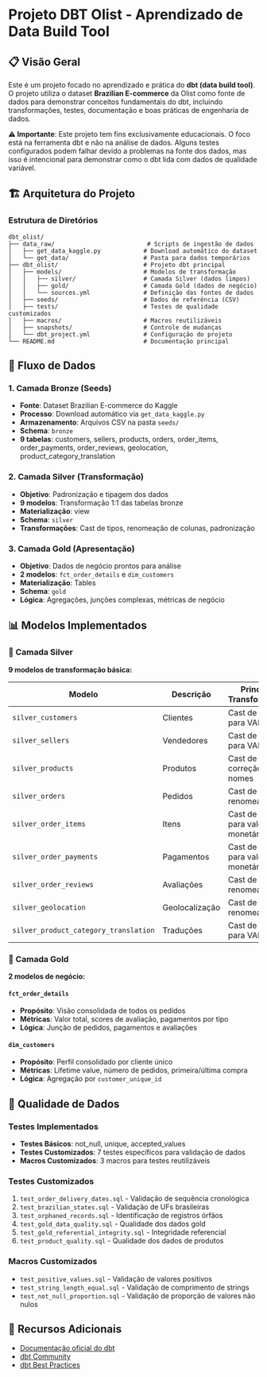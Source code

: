 # Projeto DBT Olist - Aprendizado de Data Build Tool

## 📋 Visão Geral

Este é um projeto focado no aprendizado e prática do **dbt (data build tool)**. O projeto utiliza o dataset **Brazilian E-commerce** da Olist como fonte de dados para demonstrar conceitos fundamentais do dbt, incluindo transformações, testes, documentação e boas práticas de engenharia de dados.

**⚠️ Importante**: Este projeto tem fins exclusivamente educacionais. O foco está na ferramenta dbt e não na análise de dados. Alguns testes configurados podem falhar devido a problemas na fonte dos dados, mas isso é intencional para demonstrar como o dbt lida com dados de qualidade variável.

## 🏗️ Arquitetura do Projeto

### Estrutura de Diretórios
```
dbt_olist/
├── data_raw/                          # Scripts de ingestão de dados
│   ├── get_data_kaggle.py            # Download automático do dataset
│   └── get_data/                     # Pasta para dados temporários
├── dbt_olist/                        # Projeto dbt principal
│   ├── models/                       # Modelos de transformação
│   │   ├── silver/                   # Camada Silver (dados limpos)
│   │   ├── gold/                     # Camada Gold (dados de negócio)
│   │   └── sources.yml               # Definição das fontes de dados
│   ├── seeds/                        # Dados de referência (CSV)
│   ├── tests/                        # Testes de qualidade customizados
│   ├── macros/                       # Macros reutilizáveis
│   ├── snapshots/                    # Controle de mudanças
│   └── dbt_project.yml               # Configuração do projeto
└── README.md                         # Documentação principal
```

## 🔄 Fluxo de Dados

### 1. **Camada Bronze (Seeds)**
- **Fonte**: Dataset Brazilian E-commerce do Kaggle
- **Processo**: Download automático via `get_data_kaggle.py`
- **Armazenamento**: Arquivos CSV na pasta `seeds/`
- **Schema**: `bronze`
- **9 tabelas**: customers, sellers, products, orders, order_items, order_payments, order_reviews, geolocation, product_category_translation

### 2. **Camada Silver (Transformação)**
- **Objetivo**:  Padronização e tipagem dos dados
- **9 modelos**: Transformação 1:1 das tabelas bronze
- **Materialização**: view
- **Schema**: `silver`
- **Transformações**: Cast de tipos, renomeação de colunas, padronização

### 3. **Camada Gold (Apresentação)**
- **Objetivo**: Dados de negócio prontos para análise
- **2 modelos**: `fct_order_details` e `dim_customers`
- **Materialização**: Tables
- **Schema**: `gold`
- **Lógica**: Agregações, junções complexas, métricas de negócio

## 📊 Modelos Implementados

### 🥈 Camada Silver
**9 modelos de transformação básica:**

| Modelo | Descrição | Principais Transformações |
|--------|-----------|---------------------------|
| `silver_customers` | Clientes | Cast de tipos para VARCHAR |
| `silver_sellers` | Vendedores | Cast de tipos para VARCHAR |
| `silver_products` | Produtos | Cast de tipos e correção de nomes |
| `silver_orders` | Pedidos | Cast de tipos e renomeação |
| `silver_order_items` | Itens | Cast de tipos para valores monetários |
| `silver_order_payments` | Pagamentos | Cast de tipos para valores monetários |
| `silver_order_reviews` | Avaliações | Cast de tipos e renomeação |
| `silver_geolocation` | Geolocalização | Cast de tipos e renomeação |
| `silver_product_category_translation` | Traduções  | Cast de tipos para VARCHAR |

### 🥇 Camada Gold
**2 modelos de negócio:**

#### `fct_order_details`
- **Propósito**: Visão consolidada de todos os pedidos
- **Métricas**: Valor total, scores de avaliação, pagamentos por tipo
- **Lógica**: Junção de pedidos, pagamentos e avaliações

#### `dim_customers`
- **Propósito**: Perfil consolidado por cliente único
- **Métricas**: Lifetime value, número de pedidos, primeira/última compra
- **Lógica**: Agregação por `customer_unique_id`

## 🧪 Qualidade de Dados

### Testes Implementados
- **Testes Básicos**: not_null, unique, accepted_values
- **Testes Customizados**: 7 testes específicos para validação de dados
- **Macros Customizados**: 3 macros para testes reutilizáveis

### Testes Customizados
1. `test_order_delivery_dates.sql` - Validação de sequência cronológica
2. `test_brazilian_states.sql` - Validação de UFs brasileiras
3. `test_orphaned_records.sql` - Identificação de registros órfãos
4. `test_gold_data_quality.sql` - Qualidade dos dados gold
5. `test_gold_referential_integrity.sql` - Integridade referencial
6. `test_product_quality.sql` - Qualidade dos dados de produtos

### Macros Customizados
- `test_positive_values.sql` - Validação de valores positivos
- `test_string_length_equal.sql` - Validação de comprimento de strings
- `test_not_null_proportion.sql` - Validação de proporção de valores não nulos


## 📖 Recursos Adicionais

- [Documentação oficial do dbt](https://docs.getdbt.com/)
- [dbt Community](https://community.getdbt.com/)
- [dbt Best Practices](https://docs.getdbt.com/guides/best-practices)
